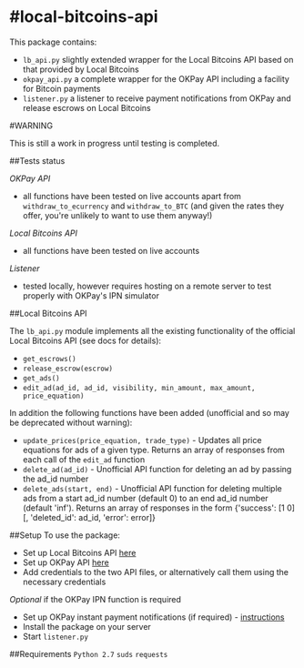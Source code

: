 #local-bitcoins-api
==================

This package contains:
- `lb_api.py` slightly extended wrapper for the Local Bitcoins API based on that provided by Local Bitcoins
- `okpay_api.py` a complete wrapper for the OKPay API including a facility for Bitcoin payments
- `listener.py` a listener to receive payment notifications from OKPay and release escrows on Local Bitcoins

#WARNING

This is still a work in progress until testing is completed.

##Tests status

_OKPay API_
- all functions have been tested on live accounts apart from `withdraw_to_ecurrency` and `withdraw_to_BTC` (and given the rates they offer, you're unlikely to want to use them anyway!)

_Local Bitcoins API_
- all functions have been tested on live accounts

_Listener_
- tested locally, however requires hosting on a remote server to test properly with OKPay's IPN simulator

##Local Bitcoins API

The `lb_api.py` module implements all the existing functionality of the official Local Bitcoins API (see docs for details):
- `get_escrows()`
- `release_escrow(escrow)`
- `get_ads()`
- `edit_ad(ad_id, ad_id, visibility, min_amount, max_amount, price_equation)`

In addition the following functions have been added (unofficial and so may be deprecated without warning):
- `update_prices(price_equation, trade_type)` - Updates all price equations for ads of a given type. Returns an array of responses from each call of the `edit_ad` function
- `delete_ad(ad_id)` - Unofficial API function for deleting an ad by passing the ad_id number
- `delete_ads(start, end)` - Unofficial API function for deleting multiple ads from a start ad_id number (default 0) to an end ad_id number (default 'inf'). Returns an array of responses in the form {'success': [1 0][, 'deleted_id': ad_id, 'error': error]}

##Setup
To use the package:
- Set up Local Bitcoins API [here](https://localbitcoins.com/accounts/api/)
- Set up OKPay API [here](https://www.okpay.com/en/developers/interfaces/setup.html)
- Add credentials to the two API files, or alternatively call them using the necessary credentials

_Optional_ if the OKPay IPN function is required
- Set up OKPay instant payment notifications (if required) - [instructions](https://www.okpay.com/en/developers/ipn/setup.html)
- Install the package on your server
- Start `listener.py`

##Requirements
`Python 2.7`
`suds`
`requests`

